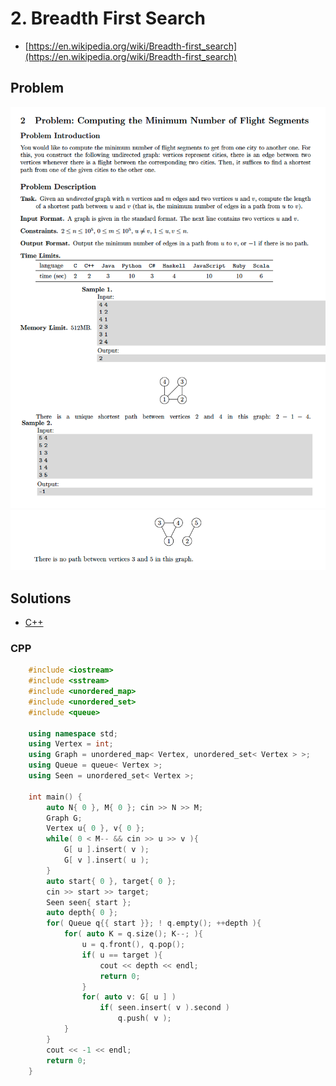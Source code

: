 # 2. Breadth First Search
* [https://en.wikipedia.org/wiki/Breadth-first_search](https://en.wikipedia.org/wiki/Breadth-first_search)

## Problem
![](docs/2_bfs1.png)
![](docs/2_bfs2.png)

## Solutions
* [C++](#cpp)

### CPP
```cpp
    #include <iostream>
    #include <sstream>
    #include <unordered_map>
    #include <unordered_set>
    #include <queue>
    
    using namespace std;
    using Vertex = int;
    using Graph = unordered_map< Vertex, unordered_set< Vertex > >;
    using Queue = queue< Vertex >;
    using Seen = unordered_set< Vertex >;
    
    int main() {
        auto N{ 0 }, M{ 0 }; cin >> N >> M;
        Graph G;
        Vertex u{ 0 }, v{ 0 };
        while( 0 < M-- && cin >> u >> v ){
            G[ u ].insert( v );
            G[ v ].insert( u );
        }
        auto start{ 0 }, target{ 0 };
        cin >> start >> target;
        Seen seen{ start };
        auto depth{ 0 };
        for( Queue q{{ start }}; ! q.empty(); ++depth ){
            for( auto K = q.size(); K--; ){
                u = q.front(), q.pop();
                if( u == target ){
                    cout << depth << endl;
                    return 0;
                }
                for( auto v: G[ u ] )
                    if( seen.insert( v ).second )
                        q.push( v );
            }
        }
        cout << -1 << endl;
        return 0;
    }
```
